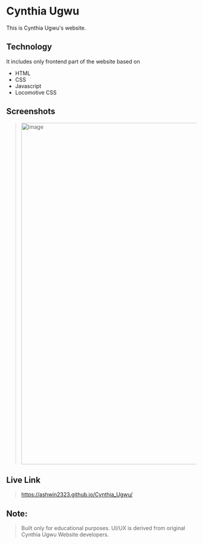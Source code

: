 # Cynthia Ugwu
This is Cynthia Ugwu's website.

## Technology
It includes only frontend part of the website based on
- HTML
- CSS
- Javascript
- Locomotive CSS

## Screenshots
> <img width="1915" height="904" alt="image" src="https://github.com/user-attachments/assets/97f81c11-ac28-4286-83ac-3d47f0fc7b80" />

## Live Link
> https://ashwin2323.github.io/Cynthia_Ugwu/

## Note: 
> Built only for educational purposes. UI/UX is derived from original Cynthia Ugwu Website developers.

